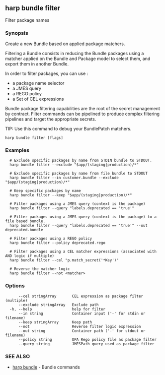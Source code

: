 ## harp bundle filter

Filter package names

### Synopsis

Create a new Bundle based on applied package matchers.

Filtering a Bundle consists in reducing the Bundle packages using a matcher
applied on the Bundle and Package model to select them, and export them
in another Bundle.

In order to filter packages, you can use :
* a package name selector
* a JMES query
* a REGO policy
* a Set of CEL expressions

Bundle package filtering capabilities are the root of the secret management
by contract. Filter commands can be pipelined to produce complex filtering
pipelines and target the appropriate secrets.

TIP: Use this command to debug your BundlePatch matchers.

```
harp bundle filter [flags]
```

### Examples

```
  # Exclude specific packages by name from STDIN bundle to STDOUT.
  harp bundle filter --exclude "$app/(staging|production)/*"
  
  # Exclude specific packages by name from file bundle to STDOUT
  harp bundle filter --in customer.bundle --exclude "$app/(staging|production)/*"
  
  # Keep specific packages by name
  harp bundle filter --keep "$app/(staging|production)/*"
  
  # Filter packages using a JMES query (context is the package)
  harp bundle filter --query "labels.deprecated == 'true'"
  
  # Filter packages using a JMES query (context is the package) to a file based bundle.
  harp bundle filter --query "labels.deprecated == 'true'" --out deprecated.bundle
  
  # Filter packages using a REGO policy
  harp bundle filter --policy deprecated.rego
  
  # Filter packages using a CEL matcher expressions (associated with AND logic if multiple)
  harp bundle filter --cel "p.match_secret('*Key')"
  
  # Reverse the matcher logic
  harp bundle filter --not <matcher>
```

### Options

```
      --cel stringArray       CEL expression as package filter (multiple)
      --exclude stringArray   Exclude path
  -h, --help                  help for filter
      --in string             Container input ('-' for stdin or filename)
      --keep stringArray      Keep path
      --not                   Reverse filter logic expression
      --out string            Container path ('-' for stdout or filename)
      --policy string         OPA Rego policy file as package filter
      --query string          JMESPath query used as package filter
```

### SEE ALSO

* [harp bundle](harp_bundle.md)	 - Bundle commands


